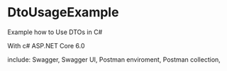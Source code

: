 # DtoUsageExample
Example how to Use DTOs in C# 

With c# ASP.NET Core 6.0

include:
    Swagger, 
    Swagger UI,
    Postman enviroment,
    Postman collection,


